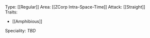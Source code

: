 Type: [[Regular]]
Area: [[ZCorp Intra-Space-Time]]
Attack: [[Straight]]
Traits:
- [[Amphibious]]

Speciality: *TBD*